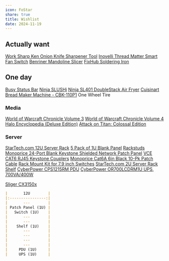 ```yaml
---
icon: FoStar
share: true
title: Wishlist
date: 2024-11-19
---
```


## Actually want

[Work Sharp Ken Onion Knife Sharpener Tool](https://www.amazon.com/dp/B0CXG57C4F)
[Inovelli Thread Matter Smart Fan Switch](https://inovelli.com/products/thread-matter-white-series-smart-fan-switch-3-speed-ceiling-on-off-exhaust?variant=42786398044325)
[Benriner Mandoline Slicer](https://www.amazon.com/dp/B01CZXJJBU)
[FixHub Soldering Iron](https://www.ifixit.com/products/fixhub-power-series-smart-soldering-iron)

## One day

[Busy Status Bar](https://busy.bar)
[Ninja SLUSHi](https://www.ninjakitchen.com/products/ninja-slushi-professional-frozen-drink-maker-zidFS301)
[Ninja SL401 DoubleStack Air Fryer](https://www.amazon.com/dp/B0CZS6SS3Y)
[Cuisinart Bread Maker Machine - CBK-110P1](https://www.amazon.com/gp/product/B07C8V4FDR)
One Wheel Tire

### Media

[World of Warcraft Chronicle Volume 3](https://www.amazon.com/dp/1616558474)
[World of Warcraft Chronicle Volume 4](https://www.amazon.com/dp/1506731910)
[Halo Encyclopedia (Deluxe Edition)](https://www.amazon.com/dp/1506731163)
[Attack on Titan: Colossal Edition](https://www.amazon.com/dp/1612629717)

### Server

[StarTech.com 12U Server Rack](https://www.amazon.com/dp/B00P1RJ9LS)
[5 Pack of 1U Blank Panel](https://www.amazon.com/dp/B0925TPJFG)
[Rackstuds](https://www.amazon.com/dp/B07W585S5B)
[Monoprice 24-Port Blank Keystone Shielded Network Patch Panel](https://www.amazon.com/dp/B09QFVVM5C)
[VCE CAT6 RJ45 Keystone Couplers](https://www.amazon.com/dp/B075ZPGV1H)
[Monoprice Cat6A 6in Black 10-Pk Patch Cable](https://www.amazon.com/dp/B07957S8V6)
[Rack Mount Kit for 7.9 inch Switches](https://www.amazon.com/dp/B0CFV8ZVKM)
[StarTech.com 2U Server Rack Shelf](https://www.amazon.com/dp/B008X3JHJQ)
[CyberPower CPS1215RM PDU](https://www.amazon.com/dp/B00077IG3O)
[CyberPower OR700LCDRM1U UPS, 700VA/400W](https://www.amazon.com/dp/B000XJLLKG)

[Sliger CX3150x](https://www.sliger.com/products/rackmount/3u/cx3150x/)

```md
|       12U        |
|:----------------:|
|       ---        | 
| Patch Panel (1U) |
|   Switch (1U)    |
|       ---        |
|       ---        |
|    Shelf (1U)    |
|       ---        |
|       ---        |
|       ---        |
|       ---        |
|     PDU (1U)     |
|     UPS (1U)     |
```

